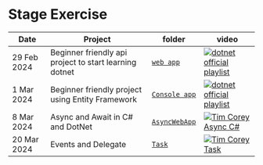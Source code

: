 # Stage Exercise 

Date | Project | folder | video | 
|--- | --- | --- | --- |
| 29 Feb 2024 | Beginner friendly api project to start learning dotnet | [`web app`](https://github.com/alessiotucci/Intership-at-Indra-/tree/main/MyWebApp) | [![dotnet official playlist](https://ytcards.demolab.com/?id=OmUuR4GiwIE&ab_channel=dotnet&title=Introduction+to+API+with+.NET&lang=en&background_color=%230d1117&title_color=%23ffffff&stats_color=%23dedede&width=250&duration=150 "api with dotnet")](https://youtu.be/FNJpXWPka30?feature=shared)| 
| 1 Mar 2024 | Beginner friendly project using Entity Framework | [`Console app`](https://github.com/alessiotucci/Intership-at-Indra-/tree/main/NetflixClone) | [![dotnet official playlist](https://ytcards.demolab.com/?id=FNJpXWPka30&ab_channel=Just+pick+and+learn&title=Part1:+what+is+entity+Framework&lang=en&background_color=%230d1117&title_color=%23ffffff&stats_color=%23dedede&width=250&duration=186 "Entity Framework")](https://youtu.be/FNJpXWPka30?feature=shared) |
| 8 Mar 2024 | Async and Await in C# and DotNet | [`AsyncWebApp`](https://github.com/alessiotucci/Intership-at-Indra-/tree/main/Async_Await)| [![Tim Corey Async C#](https://ytcards.demolab.com/?id=2moh18sh5p4&ab_channel=IAmTimCorey&title=Csharp+Async+Await "Async Await")](https://youtu.be/2moh18sh5p4?feature=shared)
| 20 Mar 2024 | Events and Delegate | [`Task`]() | [![Tim Corey Task](https://ytcards.demolab.com/?id=-1cftB9q1kQ&ab_channel=IAmTimCorey&title=Csharp+Task "Task")](https://youtu.be/-1cftB9q1kQ?feature=shared) |

